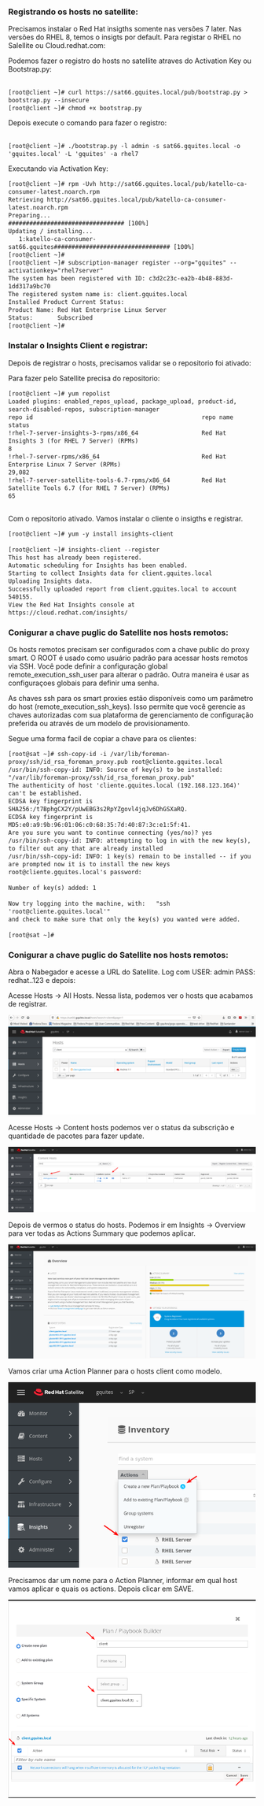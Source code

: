 ### Registrando os hosts no satellite:

Precisamos instalar o Red Hat insigths somente nas versões 7 later. Nas versões do RHEL 8, temos o insigts por default. Para registar o RHEL no Salellite ou Cloud.redhat.com:

Podemos fazer o registro do hosts no satellite atraves do Activation Key ou Bootstrap.py:

~~~~

[root@client ~]# curl https://sat66.gquites.local/pub/bootstrap.py > bootstrap.py --insecure
[root@client ~]# chmod +x bootstrap.py

~~~~

Depois execute o comando para fazer o registro:

~~~~

[root@client ~]# ./bootstrap.py -l admin -s sat66.gquites.local -o 'gquites.local' -L 'gquites' -a rhel7

~~~~

Executando via Activation Key:

~~~~
[root@client ~]# rpm -Uvh http://sat66.gquites.local/pub/katello-ca-consumer-latest.noarch.rpm 
Retrieving http://sat66.gquites.local/pub/katello-ca-consumer-latest.noarch.rpm
Preparing...                          ################################# [100%]
Updating / installing...
   1:katello-ca-consumer-sat66.gquites################################# [100%]
[root@client ~]#   
[root@client ~]# subscription-manager register --org="gquites" --activationkey="rhel7server"
The system has been registered with ID: c3d2c23c-ea2b-4b48-883d-1dd317a9bc70
The registered system name is: client.gquites.local
Installed Product Current Status:
Product Name: Red Hat Enterprise Linux Server
Status:       Subscribed
[root@client ~]#
~~~~

### Instalar o Insights Client e registrar:

Depois de registrar o hosts, precisamos validar se o repositorio foi ativado:

Para fazer pelo Satellite precisa do repositorio:

~~~~
[root@client ~]# yum repolist
Loaded plugins: enabled_repos_upload, package_upload, product-id, search-disabled-repos, subscription-manager
repo id                                                repo name                                                                      status
!rhel-7-server-insights-3-rpms/x86_64                  Red Hat Insights 3 (for RHEL 7 Server) (RPMs)                                        8
!rhel-7-server-rpms/x86_64                             Red Hat Enterprise Linux 7 Server (RPMs)                                        29,082
!rhel-7-server-satellite-tools-6.7-rpms/x86_64         Red Hat Satellite Tools 6.7 (for RHEL 7 Server) (RPMs)                              65
   
~~~~

Com o repositorio ativado. Vamos instalar o cliente o insigths e registrar.

~~~~
[root@client ~]# yum -y install insights-client  

[root@client ~]# insights-client --register 
This host has already been registered.
Automatic scheduling for Insights has been enabled.
Starting to collect Insights data for client.gquites.local
Uploading Insights data.
Successfully uploaded report from client.gquites.local to account 540155.
View the Red Hat Insights console at https://cloud.redhat.com/insights/

~~~~

### Conigurar a chave puglic do Satellite nos hosts remotos:

Os hosts remotos precisam ser configurados com a chave public do proxy smart. O ROOT é usado como usuário padrão para acessar hosts remotos via SSH. Você pode definir a configuração global remote_execution_ssh_user para alterar o padrão. Outra maneira é usar as configuraçoes globais para definir uma senha. 

As chaves ssh para os  smart proxies estão disponíveis como um parâmetro do host (remote_execution_ssh_keys). Isso permite que você gerencie as chaves autorizadas com sua plataforma de gerenciamento de configuração preferida ou através de um modelo de provisionamento.

Segue uma forma facil de copiar a chave para os clientes:

~~~~
[root@sat ~]# ssh-copy-id -i /var/lib/foreman-proxy/ssh/id_rsa_foreman_proxy.pub root@cliente.gquites.local
/usr/bin/ssh-copy-id: INFO: Source of key(s) to be installed: "/var/lib/foreman-proxy/ssh/id_rsa_foreman_proxy.pub"
The authenticity of host 'cliente.gquites.local (192.168.123.164)' can't be established.
ECDSA key fingerprint is SHA256:/t7BphgCX2Y/pUwEBG3s2RpYZgovl4jqJv6DhGSXaRQ.
ECDSA key fingerprint is MD5:e0:a9:9b:96:01:06:c0:68:35:7d:40:87:3c:e1:5f:41.
Are you sure you want to continue connecting (yes/no)? yes
/usr/bin/ssh-copy-id: INFO: attempting to log in with the new key(s), to filter out any that are already installed
/usr/bin/ssh-copy-id: INFO: 1 key(s) remain to be installed -- if you are prompted now it is to install the new keys
root@cliente.gquites.local's password: 

Number of key(s) added: 1

Now try logging into the machine, with:   "ssh 'root@cliente.gquites.local'"
and check to make sure that only the key(s) you wanted were added.

[root@sat ~]# 

~~~~

### Conigurar a chave puglic do Satellite nos hosts remotos:


Abra o Nabegador e acesse a URL do Satellite. Log com USER: admin PASS: redhat..123 e depois:

Acesse Hosts → All Hosts. Nessa lista, podemos ver o hosts que acabamos de registrar. 

![](images/001.png)


Acesse Hosts → Content hosts podemos ver o status da subscrição e quantidade de pacotes para fazer update.


![](images/002.png)


Depois de vermos o status do hosts. Podemos ir em Insights → Overview para ver todas as Actions Summary que podemos aplicar.

![](images/003.png)

Vamos criar uma Action Planner para o hosts client como modelo.

![](images/004.png)

Precisamos dar um nome para o Action Planner, informar em qual host vamos aplicar e quais os actions. Depois clicar em SAVE.  

![](images/005.png)



